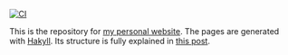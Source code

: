 [![CI][status-png]][status]

This is the repository for [my personal
website](https://jeancharles.quillet.org). The pages are generated with
[Hakyll](https://jaspervdj.be/hakyll/). Its structure is fully explained in
[this post](https://jeancharles.quillet.org/posts/2020-02-22-This_website_is_generated_by_Hakyll.html).

  [status]: https://github.com/jecaro/jeancharles.quillet/actions
  [status-png]: https://github.com/jecaro/jeancharles.quillet/workflows/CI/badge.svg
